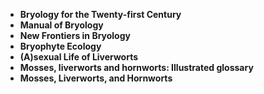 <ul>
 <li><b><a target="_blank" href="https://github.com/manjunath5496/Bryology-Books/blob/master/bry(1).pdf" style="text-decoration:none;">Bryology for the Twenty-first Century</a></b></li>
  
<li><b><a target="_blank" href="https://github.com/manjunath5496/Bryology-Books/blob/master/bry(2).pdf" style="text-decoration:none;">Manual of Bryology</a></b></li>  
  
<li><b><a target="_blank" href="https://github.com/manjunath5496/Bryology-Books/blob/master/bry(3).pdf" style="text-decoration:none;">New Frontiers in Bryology</a></b></li>

 
<li><b><a target="_blank" href="https://github.com/manjunath5496/Bryology-Books/blob/master/bry(4).pdf" style="text-decoration:none;">Bryophyte Ecology</a></b></li>
                               
  <li><b><a target="_blank" href="https://github.com/manjunath5496/Bryology-Books/blob/master/bry(5).pdf" style="text-decoration:none;">(A)sexual Life of Liverworts </a></b></li>   

 <li><b><a target="_blank" href="https://github.com/manjunath5496/Bryology-Books/blob/master/bry(6).pdf" style="text-decoration:none;">Mosses, liverworts and hornworts: Illustrated glossary</a></b></li>
                <li><b><a target="_blank" href="https://github.com/manjunath5496/Bryology-Books/blob/master/bry(7).pdf" style="text-decoration:none;">Mosses, Liverworts, and Hornworts</a></b></li>  


 
</ul>
